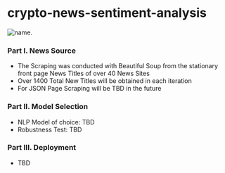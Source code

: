 # crypto-news-sentiment-analysis

![name](https://camo.githubusercontent.com/fd0f81957c4db8f54e6b0069be9ce68ab497c795813e1c14bc2c62d79df6469e/68747470733a2f2f7777772e6d61726b65746d6f746976652e636f6d2f6d61726b65745f6d6f746976652f73656e74696d656e742d616e616c797369732e6a7067).

### Part I. News Source
- The Scraping was conducted with Beautiful Soup from the stationary front page News Titles of over 40 News Sites
- Over 1400 Total New Titles will be obtained in each iteration
- For JSON Page Scraping will be TBD in the future

### Part II. Model Selection
- NLP Model of choice: TBD
- Robustness Test: TBD


### Part III. Deployment
- TBD
